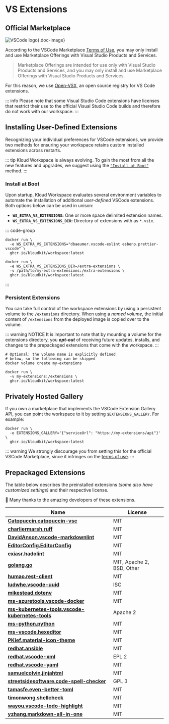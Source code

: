 # VS Extensions

## Official Marketplace

![VSCode logo](/icons/vscode.svg){.doc-image}

According to the VSCode Marketplace [Terms of Use](https://aka.ms/vsmarketplace-ToU), you
may only install and use Marketplace Offerings with Visual Studio Products and Services.

> Marketplace Offerings are intended for use only with Visual Studio Products and
> Services, and you may only install and use Marketplace Offerings with Visual Studio
> Products and Services.

For this reason, we use [Open-VSX](https://open-vsx.org), an open source registry for VS
Code extensions.

::: info
Please note that some Visual Studio Code extensions have licenses that restrict their use
to the official Visual Studio Code builds and therefore do not work with our workspace.
:::

## Installing User-Defined Extensions

Recognizing your individual preferences for VSCode extensions, we provide two methods for
ensuring your workspace retains custom installed extensions across restarts.

::: tip
Kloud Workspace is always evolving.
To gain the most from all the new features and upgrades, we suggest using the
[`"Install at Boot"`](#install-at-boot) method.
:::

### Install at Boot

Upon startup, Kloud Workspace evaluates several environment variables to automate the
installation of additional *user-defined* VSCode extensions.
Both options below can be used in unison:

- **`WS_EXTRA_VS_EXTENSIONS`:** One or more space delimited extension names.
- **`WS_EXTRA_VS_EXTENSIONS_DIR`:** Directory of extensions with as `*.vsix`.

::: code-group

```sh{2} [list]
docker run \
  -e WS_EXTRA_VS_EXTENSIONS="dbaeumer.vscode-eslint esbenp.prettier-vscode" \
  ghcr.io/kloudkit/workspace:latest
```

```sh{2,3} [directory]
docker run \
  -e WS_EXTRA_VS_EXTENSIONS_DIR=/extra-extensions \
  -v /path/to/my-extra-extensions:/extra-extensions \
  ghcr.io/kloudkit/workspace:latest
```

:::

### Persistent Extensions

You can take full control of the workspace extensions by using a persistent volume to the
`/extensions` directory.
When using a *named volume*, the initial content of `/extensions` from the deployed image
is copied over to the volume.

::: warning NOTICE
It is important to note that by mounting a volume for the extensions directory, you
***opt-out*** of receiving future updates, installs, and changes to the prepackaged
extensions that come with the workspace.
:::

```sh{3,6}
# Optional: the volume name is explicitly defined
# below, so the following can be skipped
docker volume create my-extensions

docker run \
  -v my-extensions:/extensions \
  ghcr.io/kloudkit/workspace:latest
```

## Privately Hosted Gallery

If you own a marketplace that implements the VSCode Extension Gallery API, you can point
the workspace to it by setting `$EXTENSIONS_GALLERY`.
For example:

```sh{2}
docker run \
  -e EXTENSIONS_GALLERY='{"serviceUrl": "https://my-extensions/api"}' \
  ghcr.io/kloudkit/workspace:latest
```

::: warning
We strongly discourage you from setting this for the official VSCode Marketplace, since
it infringes on the [terms of use](https://aka.ms/vsmarketplace-ToU).
:::

## Prepackaged Extensions

The table below describes the preinstalled extensions *(some also have customized settings)*
and their respective license.

👏 Many thanks to the amazing developers of these extensions.

| Name                                                | License                   |
| --------------------------------------------------- | ------------------------- |
| **[Catppuccin.catppuccin-vsc][]**                   | MIT                       |
| **[charliermarsh.ruff][]**                          | MIT                       |
| **[DavidAnson.vscode-markdownlint][]**              | MIT                       |
| **[EditorConfig.EditorConfig][]**                   | MIT                       |
| **[exiasr.hadolint][]**                             | MIT                       |
| **[golang.go][]**                                   | MIT, Apache 2, BSD, Other |
| **[humao.rest-client][]**                           | MIT                       |
| **[ludwhe.vscode-uuid][]**                          | ISC                       |
| **[mikestead.dotenv][]**                            | MIT                       |
| **[ms-azuretools.vscode-docker][]**                 | MIT                       |
| **[ms-kubernetes-tools.vscode-kubernetes-tools][]** | Apache 2                  |
| **[ms-python.python][]**                            | MIT                       |
| **[ms-vscode.hexeditor][]**                         | MIT                       |
| **[PKief.material-icon-theme][]**                   | MIT                       |
| **[redhat.ansible][]**                              | MIT                       |
| **[redhat.vscode-xml][]**                           | EPL 2                     |
| **[redhat.vscode-yaml][]**                          | MIT                       |
| **[samuelcolvin.jinjahtml][]**                      | MIT                       |
| **[streetsidesoftware.code-spell-checker][]**       | GPL 3                     |
| **[tamasfe.even-better-toml][]**                    | MIT                       |
| **[timonwong.shellcheck][]**                        | MIT                       |
| **[wayou.vscode-todo-highlight][]**                 | MIT                       |
| **[yzhang.markdown-all-in-one][]**                  | MIT                       |

[Catppuccin.catppuccin-vsc]: https://marketplace.visualstudio.com/items/Catppuccin.catppuccin-vsc/license
[charliermarsh.ruff]: https://marketplace.visualstudio.com/items/charliermarsh.ruff/license
[DavidAnson.vscode-markdownlint]: https://marketplace.visualstudio.com/items/DavidAnson.vscode-markdownlint/license
[EditorConfig.EditorConfig]: https://marketplace.visualstudio.com/items/EditorConfig.EditorConfig/license
[exiasr.hadolint]: https://marketplace.visualstudio.com/items/exiasr.hadolint/license
[golang.go]: https://marketplace.visualstudio.com/items/golang.go/license
[humao.rest-client]: https://marketplace.visualstudio.com/items/humao.rest-client/license
[ludwhe.vscode-uuid]: https://marketplace.visualstudio.com/items/ludwhe.vscode-uuid/license
[mikestead.dotenv]: https://marketplace.visualstudio.com/items/mikestead.dotenv/license
[ms-azuretools.vscode-docker]: https://marketplace.visualstudio.com/items/ms-azuretools.vscode-docker/license
[ms-kubernetes-tools.vscode-kubernetes-tools]: https://marketplace.visualstudio.com/items/ms-kubernetes-tools.vscode-kubernetes-tools/license
[ms-python.python]: https://marketplace.visualstudio.com/items/ms-python.python/license
[ms-vscode.hexeditor]: https://marketplace.visualstudio.com/items/ms-vscode.hexeditor/license
[PKief.material-icon-theme]: https://marketplace.visualstudio.com/items/PKief.material-icon-theme/license
[redhat.ansible]: https://marketplace.visualstudio.com/items/redhat.ansible/license
[redhat.vscode-xml]: https://marketplace.visualstudio.com/items/redhat.vscode-xml/license
[redhat.vscode-yaml]: https://marketplace.visualstudio.com/items/redhat.vscode-yaml/license
[samuelcolvin.jinjahtml]: https://marketplace.visualstudio.com/items/samuelcolvin.jinjahtml/license
[streetsidesoftware.code-spell-checker]: https://marketplace.visualstudio.com/items/streetsidesoftware.code-spell-checker/license
[tamasfe.even-better-toml]: https://marketplace.visualstudio.com/items/tamasfe.even-better-toml/license
[timonwong.shellcheck]: https://marketplace.visualstudio.com/items/timonwong.shellcheck/license
[wayou.vscode-todo-highlight]: https://marketplace.visualstudio.com/items/wayou.vscode-todo-highlight/license
[yzhang.markdown-all-in-one]: https://marketplace.visualstudio.com/items/yzhang.markdown-all-in-one/license
